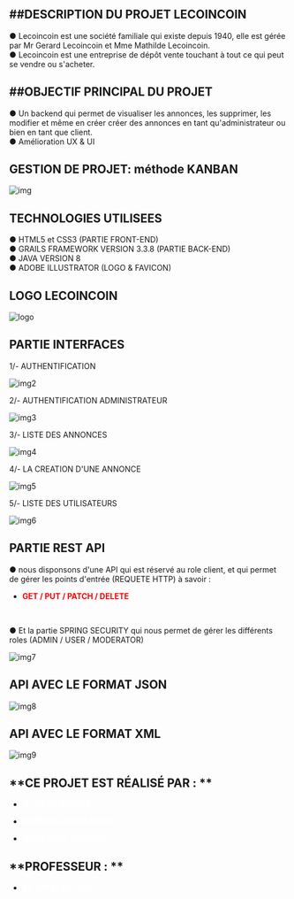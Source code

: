 ## **##DESCRIPTION DU PROJET LECOINCOIN**

● Lecoincoin est une société familiale qui existe depuis 1940, elle est gérée par Mr Gerard Lecoincoin et Mme Mathilde Lecoincoin.<br>
● Lecoincoin est une entreprise de dépôt vente touchant à tout ce qui peut se vendre ou s'acheter.<br>

## **##OBJECTIF PRINCIPAL DU PROJET**

● Un backend qui permet de visualiser les annonces, les supprimer, les modifier et même en créer créer des annonces en tant qu'administrateur ou bien en tant que client.<br>
● Amélioration UX & UI<br>

## **GESTION DE PROJET: méthode KANBAN**
<img alt="img" src="grails-app/assets/README%20images/1.PNG"/>

## **TECHNOLOGIES UTILISEES**

● HTML5 et CSS3 (PARTIE FRONT-END)<br>
● GRAILS FRAMEWORK VERSION 3.3.8 (PARTIE BACK-END)<br>
● JAVA VERSION 8<br>
● ADOBE ILLUSTRATOR (LOGO & FAVICON)<br>

## **LOGO LECOINCOIN**

<img alt="logo" src="grails-app/assets/README%20images/logo.png"/>

## **PARTIE INTERFACES**

1/- AUTHENTIFICATION<br> 

<img alt="img2" src="grails-app/assets/README%20images/2.PNG"/>

2/- AUTHENTIFICATION ADMINISTRATEUR

<img alt="img3" src="grails-app/assets/README%20images/3.PNG"/>

3/- LISTE DES ANNONCES 

<img alt="img4" src="grails-app/assets/README%20images/4.PNG"/>

4/- LA CREATION D'UNE ANNONCE

<img alt="img5" src="grails-app/assets/README%20images/5.PNG"/>

5/- LISTE DES UTILISATEURS

<img alt="img6" src="grails-app/assets/README%20images/6.PNG"/>

## **PARTIE REST API**
● nous disponsons d'une API qui est réservé au role client, et qui permet de gérer les points d'entrée (REQUETE HTTP) à savoir :<br>

- <p style="color:#FF0000;"><b>GET / PUT / PATCH / DELETE</b></p><br> 

● Et la partie SPRING SECURITY qui nous permet  de gérer les différents roles (ADMIN / USER / MODERATOR)<br>

<img alt="img7" src="grails-app/assets/README%20images/7.PNG"/>

## **API AVEC LE FORMAT JSON**

<img alt="img8" src="grails-app/assets/README%20images/8.PNG"/>

## **API AVEC LE FORMAT XML**

<img alt="img9" src="grails-app/assets/README%20images/9.PNG"/>

## **CE PROJET EST RÉALISÉ PAR : **
- <p style="color:#FFFFFF"><b>@LOZAD ACHRAF</b></p>
- <p style="color:#FFFFFF"><b>@BENHACHOUM ANASS</b></p>
- <p style="color:#FFFFFF"><b>@CHEMLAL ELMEHDI</b></p>

## **PROFESSEUR : **

- <p style="color:#FFFFFF"><b>Mr GREGORY GALLI</b></p>